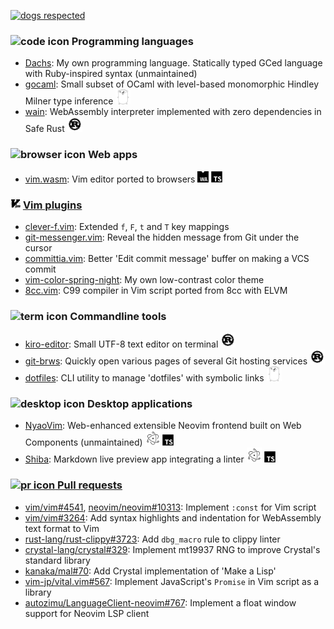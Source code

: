 [![dogs respected](https://github.com/rhysd/rhysd/raw/master/badge.svg)](https://github.com/rhysd)

### ![code icon][] Programming languages

- [Dachs](https://github.com/rhysd/Dachs): My own programming language. Statically typed GCed language with Ruby-inspired syntax (unmaintained)
- [gocaml](https://github.com/rhysd/gocaml): Small subset of OCaml with level-based monomorphic Hindley Milner type inference <img src="devicon/go-line.svg" height=24 />
- [wain](https://github.com/rhysd/wain): WebAssembly interpreter implemented with zero dependencies in Safe Rust <img src="devicon/rust-plain.svg" width=24 />

### ![browser icon][] Web apps

- [vim.wasm](https://github.com/rhysd/vim.wasm): Vim editor ported to browsers <img src="./web-assembly-logo/web-assembly-icon-black.svg" width=18 /> <img src="devicon/typescript-original.svg" width=18 />

### <img src="devicon/vim-plain.svg" width=16 /> [Vim plugins](https://github.com/search?q=user%3Arhysd+language%3Avim+fork%3Afalse&type=Repositories)

- [clever-f.vim](https://github.com/rhysd/clever-f.vim): Extended `f`, `F`, `t` and `T` key mappings
- [git-messenger.vim](https://github.com/rhysd/git-messenger.vim): Reveal the hidden message from Git under the cursor
- [committia.vim](https://github.com/rhysd/committia.vim): Better 'Edit commit message' buffer on making a VCS commit
- [vim-color-spring-night](https://github.com/rhysd/vim-color-spring-night): My own low-contrast color theme
- [8cc.vim](https://github.com/rhysd/8cc.vim): C99 compiler in Vim script ported from 8cc with ELVM

### ![term icon][] Commandline tools

- [kiro-editor](https://github.com/rhysd/kiro-editor): Small UTF-8 text editor on terminal <img src="devicon/rust-plain.svg" width=24 />
- [git-brws](https://github.com/rhysd/git-brws): Quickly open various pages of several Git hosting services <img src="devicon/rust-plain.svg" width=24 />
- [dotfiles](https://github.com/rhysd/dotfiles): CLI utility to manage 'dotfiles' with symbolic links <img src="devicon/go-line.svg" height=24 />

### ![desktop icon][] Desktop applications

- [NyaoVim](https://github.com/rhysd/NyaoVim): Web-enhanced extensible Neovim frontend built on Web Components (unmaintained) <img src="devicon/electron-original.svg" width=24 /> <img src="devicon/typescript-original.svg" width=18 />
- [Shiba](https://github.com/rhysd/Shiba): Markdown live preview app integrating a linter <img src="devicon/electron-original.svg" width=24 /> <img src="devicon/typescript-original.svg" width=18 />

### [![pr icon][] Pull requests](https://github.com/search?q=sort%3Areactions-%2B1+author%3Arhysd+type%3Apr+-user%3Arhysd&type=Issues)

- [vim/vim#4541](https://github.com/vim/vim/pull/4541), [neovim/neovim#10313](https://github.com/neovim/neovim/pull/10313): Implement `:const` for Vim script
- [vim/vim#3264](https://github.com/vim/vim/pull/3264): Add syntax highlights and indentation for WebAssembly text format to Vim
- [rust-lang/rust-clippy#3723](https://github.com/rust-lang/rust-clippy/pull/3723): Add `dbg_macro` rule to clippy linter
- [crystal-lang/crystal#329](https://github.com/crystal-lang/crystal/pull/329): Implement mt19937 RNG to improve Crystal's standard library
- [kanaka/mal#70](https://github.com/kanaka/mal/pull/70): Add Crystal implementation of 'Make a Lisp'
- [vim-jp/vital.vim#567](https://github.com/vim-jp/vital.vim/pull/567): Implement JavaScript's `Promise` in Vim script as a library
- [autozimu/LanguageClient-neovim#767](https://github.com/autozimu/LanguageClient-neovim/pull/767): Implement a float window support for Neovim LSP client

[code icon]: https://github.com/rhysd/rhysd/raw/master/octicons/file-code-16.svg
[browser icon]: https://github.com/rhysd/rhysd/raw/master/octicons/browser-16.svg
[pencil icon]: https://github.com/rhysd/rhysd/raw/master/octicons/pencil-16.svg
[term icon]: https://github.com/rhysd/rhysd/raw/master/octicons/terminal-16.svg
[desktop icon]: https://github.com/rhysd/rhysd/raw/master/octicons/device-desktop-16.svg
[pr icon]: https://github.com/rhysd/rhysd/raw/master/octicons/git-pull-request-16.svg
